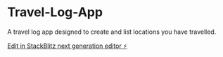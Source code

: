 # Travel-Log-App

A travel log app designed to create and list locations you have travelled. 


[Edit in StackBlitz next generation editor ⚡️](https://stackblitz.com/~/github.com/TheGhostly41/Travel-Log-App)
